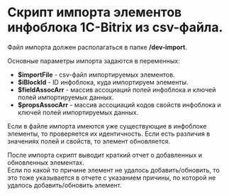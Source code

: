 # Скрипт импорта элементов инфоблока 1C-Bitrix из csv-файла.

Файл импорта должен располагаться в папке **/dev-import**.

Основные параметры импорта задаются в переменных:<br>
- **$importFile** - csv-файл импортируемых элементов.<br>
- **$iBlockId** - ID инфоблока, куда импортируем элементы.<br>
- **$fieldAssocArr** - массив ассоциаций полей инфоблока и ключей полей импортируемых данных.<br>
- **$propsAssocArr** - массив ассоциаций кодов свойств инфоблока и ключей полей импортируемых данных.

Если в файле импорта имеются уже существующие в инфоблоке элементы, то проверяется их идентичность. Если есть различия в значениях полей и свойств, то элемент обновляется.<br>

После импорта скрипт выводит краткий отчет о добавленных и обновленных элементах.<br>
Если по какой то причине элемент не удалось добавить/обновить, то это тоже указывается в отчете с указанием причины, по которой не удалось добавить/обновить элемент.
